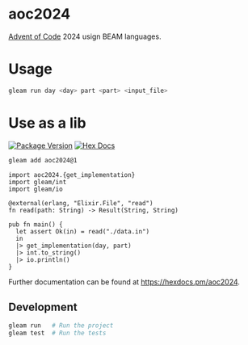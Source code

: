 # aoc2024

[Advent of Code](https://adventofcode.com/) 2024 usign BEAM languages.

# Usage
```sh
gleam run day <day> part <part> <input_file>
```

# Use as a lib

[![Package Version](https://img.shields.io/hexpm/v/aoc2024)](https://hex.pm/packages/aoc2024)
[![Hex Docs](https://img.shields.io/badge/hex-docs-ffaff3)](https://hexdocs.pm/aoc2024/)

```sh
gleam add aoc2024@1
```
```gleam
import aoc2024.{get_implementation}
import gleam/int
import gleam/io

@external(erlang, "Elixir.File", "read")
fn read(path: String) -> Result(String, String)

pub fn main() {
  let assert Ok(in) = read("./data.in")
  in
  |> get_implementation(day, part)
  |> int.to_string()
  |> io.println()
}
```

Further documentation can be found at <https://hexdocs.pm/aoc2024>.

## Development

```sh
gleam run   # Run the project
gleam test  # Run the tests
```
